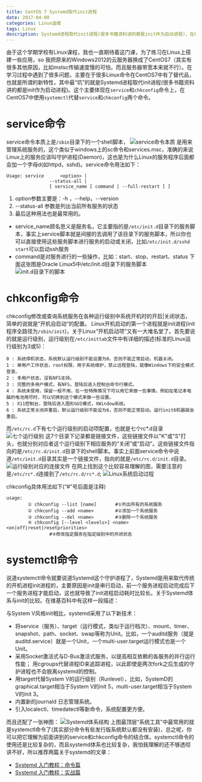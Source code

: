 ```yaml
---
title: CentOS 7 Systemd取代init进程
date: 2017-04-08
categories: Linux运维
tags: Linux
description: Systemd进程取代init进程(很多书籍资料讲的都是init作为启动进程)，在CentOS7中使用``systemctl``代替``service``和``chkconfig``两个命令。
---
```


由于这个学期学校有Linux课程，我也一直期待着这门课，为了练习在Linux上搭建一些应用，so 我把原来的Windows2012的云服务器换成了CentOS7（其实有很多其他原因，比如mstsc传输速度慢的可怕，而且服务器带宽本来就不行）。在学习过程中遇到了很多问题，主要在于很多Linux命令在CentOS7中有了替代品，也就是所谓的新特性，其中最“坑”的就是Systemd进程取代init进程(很多书籍资料讲的都是init作为启动进程)。这个主要体现在``service``和``chkconfig``命令上，在CentOS7中使用``systemctl``代替``service``和``chkconfig``两个命令。

# service命令
service命令本质上是``/sbin``目录下的一个shell脚本，
![service命令本质](http://img-blog.csdn.net/20170408134832232?watermark/2/text/aHR0cDovL2Jsb2cuY3Nkbi5uZXQvSG9sbW9meQ==/font/5a6L5L2T/fontsize/400/fill/I0JBQkFCMA==/dissolve/70/gravity/SouthEast)
是用来管理系统服务的，这个类似于windows上的sc命令和services.msc，准确的来说Linux上的服务应该叫守护进程(Daemon)，这也是为什么Linux的服务程序后面都会加一个字母d(如httpd，sshd)。service命令用法如下：
```shell
Usage: service  	<option> |
				--status-all |
				[ service_name [ command | --full-restart ] ]
```
1. option参数主要是：-h ，--help，--version
2. --status-all 参数是列出当前所有服务的状态
3. 最后这种用法也是最常用的。
 * service_name顾名思义是服务名，它主要指的是``/etc/init.d``目录下的服务脚本，事实上service脚本就是间接的去调用了该目录下的服务脚本，所以你也可以直接使用这些服务脚本进行服务的启动或关闭，比如``/etc/init.d/sshd start``可以启动ssh服务
 * command是对服务进行的一些操作，比如：start、stop、restart、status
  下面这张图是Oracle Linux5中/etc/init.d目录下的服务脚本
  ![init.d目录下的脚本](http://img-blog.csdn.net/20170408135107033?watermark/2/text/aHR0cDovL2Jsb2cuY3Nkbi5uZXQvSG9sbW9meQ==/font/5a6L5L2T/fontsize/400/fill/I0JBQkFCMA==/dissolve/70/gravity/SouthEast)

# chkconfig命令
chkconfig修改或查询系统服务在各种运行级别中系统开机时的开启|关闭状态，简单的说就是“开机自启动”的配置。
Linux开机启动的第一个进程就是init进程(init程序全路径为``/sbin/init``)，关于Linux“开机启动项”又有一大堆名堂了。首先要说的就是运行级别，运行级别在``/etc/inittab``文件中有详细的描述(标准的Linux运行级别为3或5)：
```shell
0 : 系统停机状态，系统默认运行级别不能设置为0，否则不能正常启动，机器关闭。
1 : 单用户工作状态，root权限，用于系统维护，禁止远程登陆，就像Windows下的安全模式登录。
2 : 多用户状态，没有NFS支持。
3 : 完整的多用户模式，有NFS，登陆后进入控制台命令行模式。
4 : 系统未使用，保留一般不用，在一些特殊情况下可以用它来做一些事情。例如在笔记本电脑的电池用尽时，可以切换到这个模式来做一些设置。
5 : X11控制台，登陆后进入图形GUI模式，XWindow系统。
6 : 系统正常关闭并重启，默认运行级别不能设为6，否则不能正常启动。运行init6机器就会重启。
```
而``/etc/rc.d``下有七个运行级别的启动项配置，也就是七个rc*.d目录
![七个运行级别](http://img-blog.csdn.net/20170408135239077?watermark/2/text/aHR0cDovL2Jsb2cuY3Nkbi5uZXQvSG9sbW9meQ==/font/5a6L5L2T/fontsize/400/fill/I0JBQkFCMA==/dissolve/70/gravity/SouthEast)
这7个目录下记录都是链接文件，这些链接文件以"K"或"S"打头，也就分别对应者这个运行级别下相应服务的“关闭”或“启动”。这些链接文件指向的是``/etc/rc.d/init.d``目录下的shell脚本。事实上前面service命令中说道``/etc/init.d``目录其实是一个链接文件，指向的就是``/etc/rc.d/init.d``目录。
![运行级别对应的连接文件](http://img-blog.csdn.net/20170408135338459?watermark/2/text/aHR0cDovL2Jsb2cuY3Nkbi5uZXQvSG9sbW9meQ==/font/5a6L5L2T/fontsize/400/fill/I0JBQkFCMA==/dissolve/70/gravity/SouthEast)
在网上找到这个比较容易理解的图，需要注意的是``/etc/rc*.d``连接到了``/etc/rc.d/rc*.d``;
![Linux系统启动过程](http://img-blog.csdn.net/20170408135420023?watermark/2/text/aHR0cDovL2Jsb2cuY3Nkbi5uZXQvSG9sbW9meQ==/font/5a6L5L2T/fontsize/400/fill/I0JBQkFCMA==/dissolve/70/gravity/SouthEast)

chkconfig具体用法如下(“#”号后面是注释)
```shell
usage:
		① chkconfig --list [name]    	#①列出所有的系统服务
		② chkconfig --add <name>    	#②添加一个系统服务
		③ chkconfig --del <name>    	#③删除一个系统服务
		④ chkconfig [--level <levels>] <name> <on|off|reset|resetpriorities>
				#④修改指定服务在指定级别中的开闭状态
```
# systemctl命令
说道systemctl命令就要说道Systemd这个守护进程了，Systemd是用来取代传统的开机进程init进程的，主要原因是init是串行启动，前一个服务进程启动完成后下一个服务进程才能启动，这也就导致了init进程启动耗时比较长。关于Systemd体系与init的比较。在维基百科中有这样一段描述：

与System V风格init相比，systemd采用了以下新技术：
- 将service（服务）、target（运行模式，类似于运行档次）、mount、timer、snapshot、path、socket、swap等称为Unit。比如，一个auditd服务（就是auditd.service）就是一个Unit，一个multi-user.target运行模式也是一个Unit。
- 采用Socket激活式与D-Bus激活式服务，以提高相互依赖的各服务的并行运行性能；
  用cgroups代替进程ID来追踪进程，以此即使是两次fork之后生成的守护进程也不会脱离systemd的控制。
- 用target代替System V的运行级别（Runlevel），比如，SystemD的graphical.target相当于System V的init 5，multi-user.target相当于System V的init 3。
- 内置新的journald 日志管理系统。
- 引入localectl、timedatectl等新命令，系统配置更方便。

而且还配了一张神图：
![Systemd体系结构](http://img-blog.csdn.net/20170408135533712?watermark/2/text/aHR0cDovL2Jsb2cuY3Nkbi5uZXQvSG9sbW9meQ==/font/5a6L5L2T/fontsize/400/fill/I0JBQkFCMA==/dissolve/70/gravity/SouthEast)
上图最顶层“系统工具”中最常用的就是systemctl命令了(其实部分命令有些发行版系统默认都没有安装)，总之呢，你可以把它理解为前面讲到的service和chkconfig命令的结合体。systemctl命令的使用还是比较复杂的，而且systemd体系也比较复杂，我怕我理解的还不够透彻讲不好，所以推荐两篇关于systemd的文章：
- [Systemd 入门教程：命令篇](http://www.ruanyifeng.com/blog/2016/03/systemd-tutorial-commands.html)
- [Systemd 入门教程：实战篇](http://www.ruanyifeng.com/blog/2016/03/systemd-tutorial-part-two.html)
